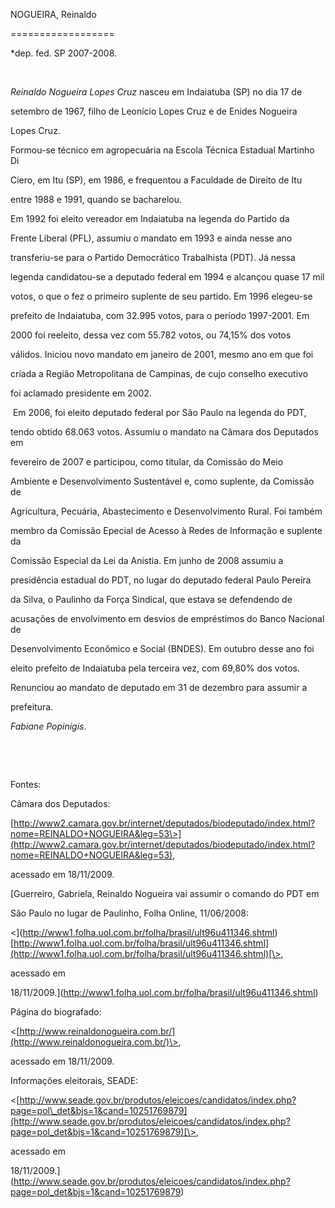 NOGUEIRA, Reinaldo

==================



\*dep. fed. SP 2007-2008.



 



*Reinaldo Nogueira Lopes Cruz* nasceu em Indaiatuba (SP) no dia 17 de

setembro de 1967, filho de Leonício Lopes Cruz e de Enides Nogueira

Lopes Cruz.



Formou-se técnico em agropecuária na Escola Técnica Estadual Martinho Di

Ciero, em Itu (SP), em 1986, e frequentou a Faculdade de Direito de Itu

entre 1988 e 1991, quando se bacharelou.



Em 1992 foi eleito vereador em Indaiatuba na legenda do Partido da

Frente Liberal (PFL), assumiu o mandato em 1993 e ainda nesse ano

transferiu-se para o Partido Democrático Trabalhista (PDT). Já nessa

legenda candidatou-se a deputado federal em 1994 e alcançou quase 17 mil

votos, o que o fez o primeiro suplente de seu partido. Em 1996 elegeu-se

prefeito de Indaiatuba, com 32.995 votos, para o período 1997-2001. Em

2000 foi reeleito, dessa vez com 55.782 votos, ou 74,15% dos votos

válidos. Iniciou novo mandato em janeiro de 2001, mesmo ano em que foi

criada a Região Metropolitana de Campinas, de cujo conselho executivo

foi aclamado presidente em 2002.



 Em 2006, foi eleito deputado federal por São Paulo na legenda do PDT,

tendo obtido 68.063 votos. Assumiu o mandato na Câmara dos Deputados em

fevereiro de 2007 e participou, como titular, da Comissão do Meio

Ambiente e Desenvolvimento Sustentável e, como suplente, da Comissão de

Agricultura, Pecuária, Abastecimento e Desenvolvimento Rural. Foi também

membro da Comissão Epecial de Acesso à Redes de Informação e suplente da

Comissão Especial da Lei da Anistia. Em junho de 2008 assumiu a

presidência estadual do PDT, no lugar do deputado federal Paulo Pereira

da Silva, o Paulinho da Força Sindical, que estava se defendendo de

acusações de envolvimento em desvios de empréstimos do Banco Nacional de

Desenvolvimento Econômico e Social (BNDES). Em outubro desse ano foi

eleito prefeito de Indaiatuba pela terceira vez, com 69,80% dos votos.

Renunciou ao mandato de deputado em 31 de dezembro para assumir a

prefeitura.



*Fabiane Popinigis*.



 



 



Fontes:



Câmara dos Deputados:

[http://www2.camara.gov.br/internet/deputados/biodeputado/index.html?nome=REINALDO+NOGUEIRA&leg=53\>](http://www2.camara.gov.br/internet/deputados/biodeputado/index.html?nome=REINALDO+NOGUEIRA&leg=53),

acessado em 18/11/2009.



[Guerreiro, Gabriela, Reinaldo Nogueira vai assumir o comando do PDT em

São Paulo no lugar de Paulinho, Folha Online, 11/06/2008:

\<](http://www1.folha.uol.com.br/folha/brasil/ult96u411346.shtml)[http://www1.folha.uol.com.br/folha/brasil/ult96u411346.shtml](http://www1.folha.uol.com.br/folha/brasil/ult96u411346.shtml)[\>,

acessado em

18/11/2009.](http://www1.folha.uol.com.br/folha/brasil/ult96u411346.shtml)



Página do biografado:

\<[http://www.reinaldonogueira.com.br/](http://www.reinaldonogueira.com.br/)\>,

acessado em 18/11/2009.



Informações eleitorais, SEADE:

\<[http://www.seade.gov.br/produtos/eleicoes/candidatos/index.php?page=pol\_det&bjs=1&cand=10251769879](http://www.seade.gov.br/produtos/eleicoes/candidatos/index.php?page=pol_det&bjs=1&cand=10251769879)[\>,

acessado em

18/11/2009.](http://www.seade.gov.br/produtos/eleicoes/candidatos/index.php?page=pol_det&bjs=1&cand=10251769879)

